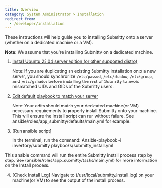 ```yaml
---
title: Overview
category: System Administrator > Installation
redirect_from:
  - /developer/installation
---
```


These instructions will help guide you to installing Submitty onto a
server (whether on a dedicated machine or a VM).

**Note**: We assume that you're installing Submitty on a dedicated machine.

1. [Install Ubuntu 22.04 server edition (or other supported distro)](/sysadmin/installation/server_os)

   Note: If you are duplicating an existing Submitty installation onto a new server, you should
   synchronize `/etc/passwd`, `/etc/shadow`, `/etc/group`, and `/etc/gshadow` before installing
   the rest of Submitty to avoid mismatched UIDs and GIDs of the Submitty users.

2. [Edit default playbook to match your server](ansible/playbooks/submitty_install.yml)

   Note: Your edits should match your dedicated machine(or VM) necessary requirements to properly install Submitty onto your machine. This will ensure the install script can run without failure. See ansible/roles/app_submitty/defaults/main.yml for example. 

3. [Run ansible script]

   In the terminal, run the command:
      Ansible-playbook -i inventory/submitty playbooks/submitty_install.yml

This ansible command will run the entire Submitty install process step by step. See (ansible/roles/app_submitty/tasks/main.yml) for more information on the Install process. 

4. [Check Install Log]
   Navigate to (/usr/local/submitty/install.log) on your machine(or VM) to see the output of the install process. 
   


